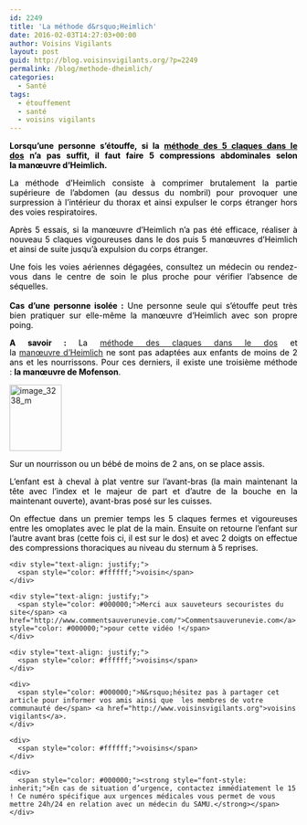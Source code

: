 ```yaml
---
id: 2249
title: 'La méthode d&rsquo;Heimlich'
date: 2016-02-03T14:27:03+00:00
author: Voisins Vigilants
layout: post
guid: http://blog.voisinsvigilants.org/?p=2249
permalink: /blog/methode-dheimlich/
categories:
  - Santé
tags:
  - étouffement
  - santé
  - voisins vigilants
---
```

<p style="text-align: justify;">
  <strong style="color: #000000;">Lorsqu&rsquo;une personne s&rsquo;étouffe, si la <a href="http://blog.voisinsvigilants.org"><span style="color: #000000;">méthode des 5 claques dans le dos</span></a> n&rsquo;a pas suffit, il faut faire 5 compressions abdominales selon la manœuvre d&rsquo;Heimlich.</strong>
</p>



<p style="text-align: justify;">
  <span style="color: #000000;">La méthode d&rsquo;Heimlich consiste à comprimer brutalement la partie supérieure de l&rsquo;abdomen (au dessus du nombril) pour provoquer une surpression à l&rsquo;intérieur du thorax et ainsi expulser le corps étranger hors des voies respiratoires. </span>
</p>

<p style="text-align: justify;">
  <span style="color: #000000;">Après 5 essais, si la manœuvre d&rsquo;Heimlich n&rsquo;a pas été efficace, réaliser à nouveau 5 claques vigoureuses dans le dos puis 5 manœuvres d&rsquo;Heimlich et ainsi de suite jusqu&rsquo;à expulsion du corps étranger.</span>
</p>

<p style="text-align: justify;">
  <span style="color: #000000;">Une fois les voies aériennes dégagées, consultez un médecin ou rendez-vous dans le centre de soin le plus proche pour vérifier l&rsquo;absence de séquelles.</span><br style="color: #000000;" /><br style="color: #000000;" /><span style="color: #000000;"><b>Cas d&rsquo;une personne isolée :</b></span><span style="color: #000000;"> Une personne seule qui s&rsquo;étouffe peut très bien pratiquer sur elle-même la manœuvre d&rsquo;Heimlich avec son propre poing.</span>
</p>

<p style="text-align: justify;">
  <strong><span style="color: #000000;">A savoir :</span> </strong><span style="color: #000000;">La</span> <a href="http://blog.voisinsvigilants.org">méthode des claques dans le dos</a> <span style="color: #000000;">et la</span> <a href="http://blog.voisinsvigilants.org">manœuvre d&rsquo;Heimlich</a> <span style="color: #000000;">ne sont pas adaptées aux enfants de moins de 2 ans et les nourrissons. Pour ces derniers, il existe une troisième méthode : <strong>la manœuvre de Mofenson</strong>.</span>
</p>

<p style="text-align: justify;">
  <a href="./../../images/2016/01/image_3238_m.jpg"><img class=" wp-image-2174 alignleft" src="./../../images/2016/01/image_3238_m.jpg" alt="image_3238_m" width="91" height="116" /></a>
</p>

<p style="text-align: justify;">
  <span style="color: #000000;">Sur un nourrisson ou un bébé de moins de 2 ans, on se place assis.</span>
</p>

<p style="text-align: justify;">
  <span style="color: #000000;">L&rsquo;enfant est à cheval à plat ventre sur l&rsquo;avant-bras (la main maintenant la tête avec l&rsquo;index et le majeur de part et d&rsquo;autre de la bouche en la maintenant ouverte), avant-bras posé sur les cuisses.</span>
</p>

<div id="sujet">
  <div id="page_1">
    <div style="text-align: justify;">
      <span style="color: #000000;">On effectue dans un premier temps les 5 claques fermes et vigoureuses entre les omoplates avec le plat de la main. Ensuite on retourne l&rsquo;enfant sur l&rsquo;autre avant bras (cette fois ci, il est sur le dos) et avec 2 doigts on effectue des compressions thoraciques au niveau du sternum à 5 reprises.</span>
    </div>
    
    <div style="text-align: justify;">
      <span style="color: #ffffff;">voisin</span>
    </div>
    
    <div style="text-align: justify;">
      <span style="color: #000000;">Merci aux sauveteurs secouristes du site</span> <a href="http://www.commentsauverunevie.com/">Commentsauverunevie.com</a> <span style="color: #000000;">pour cette vidéo !</span>
    </div>
    
    <div style="text-align: justify;">
      <span style="color: #ffffff;">voisins</span>
    </div>
    
    <div>
      <span style="color: #000000;">N&rsquo;hésitez pas à partager cet article pour informer vos amis ainsi que  les membres de votre communauté de</span> <a href="http://www.voisinsvigilants.org">voisins vigilants</a>.
    </div>
    
    <div>
      <span style="color: #ffffff;">voisins</span>
    </div>
    
    <div>
      <span style="color: #000000;"><strong style="font-style: inherit;">En cas de situation d’urgence, contactez immédiatement le 15 ! Ce numéro spécifique aux urgences médicales vous permet de vous mettre 24h/24 en relation avec un médecin du SAMU.</strong></span>
    </div>
  </div>
</div>